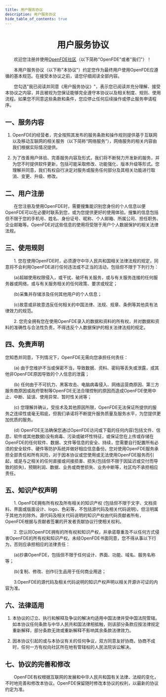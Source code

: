 ```yaml
---
title: 用户服务协议
description: 用户服务协议
hide_table_of_contents: true
---
```


# <center>用户服务协议</center>

&emsp;&emsp;欢迎您注册并使用[OpenFDE社区](https://openfde.com/en)（以下简称"OpenFDE"或者"我们"）！

&emsp;&emsp;本用户服务协议（以下称"本协议"）约定您作为最终用户使用OpenFDE应遵循的基本规范。在接受本协议之前，请您仔细阅读全部内容。

&emsp;&emsp;您勾选"我已阅读并同意《用户服务协议》"，表示您已阅读并充分理解、接受本协议之内容，并且被视为您保证能够完全遵守本协议以及相关制度、规则、使用流程。如果您不同意这些条款和条件，您应停止任何后续操作或停止服务申请程序。

## 一、服务内容

1. OpenFDE的经营者，完全按照其发布的服务条款和操作规则提供基于互联网以及移动互联网的相关服务（以下简称“网络服务”），网络服务的相关内容由我们根据实际情况提供。
   
2. 为了改善用户体验、完善服务内容及形式，我们将不断努力开发新的服务，并为您不时提供软件更新，包括可能采取修改、功能强化、版本升级等形式。您理解并同意，我们有权自行决定对服务或服务任何部分及其相关功能进行取消、变更、升级、修改。

## 二、用户注册

&emsp;&emsp;在您注册及使用OpenFDE时，需要搜集能识别您身份的个人信息以便OpenFDE可以在必要时联系到您，或为您提供更好的使用体验。搜集的信息包括但不限于您的手机号、姓名、身份证号、昵称、个人邮箱、所属公司、担任职务、企业邮箱等。OpenFDE对这些信息的使用将受限于用户个人数据保护的相关法律法规。

## 三、使用规则

&emsp;&emsp;1. 您在使用OpenFDE时，必须遵守中华人民共和国相关法律法规的规定，同意将不会利用OpenFDE进行任何违法或不正当的活动，包括但不限于下列行为：

&emsp;&emsp;(a)超越使用权限侵入，或干扰、破坏有关服务，或与有关服务连接的任何服务器或网络，或与有关服务相关的任何政策、要求或规定；

&emsp;&emsp;(b)采集并存储涉及任何其他用户的个人信息；

&emsp;&emsp;(c)故意或非故意违反任何相关的中国法律、法规、规章、条例等其他具有法律效力的规范。

&emsp;&emsp;2. 您完全拥有您在使用OpenFDE录入的数据和资料的所有权，并对数据和资料的准确性与合法性负责，不得违反个人数据保护的相关法律法规的规定。

## 四、免责声明

您知悉并同意，下列情况下，OpenFDE无需向您承担任何责任：

&emsp;&emsp;(a) 由于您维护不当或保密不当，导致数据、资料、密码等丢失或泄露，或其他非OpenFDE原因导致的个人信息的泄露；

&emsp;&emsp;(b) 任何由于不可抗力、黑客攻击、电脑病毒侵入、网络运营商原因、第三方服务商原因或政府管制等OpenFDE无法合理控制的原因而造成OpenFDE使用中止、中断、延误、使用异常、暂时性关闭等；

&emsp;&emsp;(c) 您理解并确认，受技术及其他原因所限，OpenFDE无法保证所提供的服务之连续性或毫无瑕疵，但我们承诺将不断提升服务质量及服务水平，为您提供更加优质的服务。

&emsp;&emsp;(d) OpenFDE无法确保您通过OpenFDE访问或下载的任何内容(包括文件、信息、软件或其他数据)没有病毒、污染或破坏性特征，或保证您在上传或存储在OpenFDE的任何软件、数据、文件等信息的安全、持续，您需要自行配置所有必须的安全软件、硬件等防护系统并做好相应信息备份。您对使用OpenFDE服务承担全部责任和所有风险，对于因本协议或您使用或无法使用OpenFDE服务而引起，或是与之相关的任何直接或间接损害、损失(包括但不限于因延迟或交付而导致的损失)，预期利润、数据、业务或商誉损失、业务中断等，社区均不承担相应责任。

## 五、知识产权声明

&emsp;&emsp;1. OpenFDE拥有所有权及所有相关的知识产权 (包括但不限于文字、文档资料、界面或版面设计、logo、色彩等，不包括源代码及相关代码说明)，但注明属于其他方的除外。源代码及相关代码说明的知识产权由代码贡献者所有，OpenFDE根据与贡献者签署的开发者贡献协议行使相关权利。
   
&emsp;&emsp;2. 您认同OpenFDE拥有的所有权和知识产权，并承诺尊重及不以任何方式侵害OpenFDE的所有权和知识产权。未经OpenFDE书面同意，您不得从事以下行为，否则应承担相应的法律责任：

&emsp;&emsp;(a)抄袭OpenFDE，包括但不限于任何设计、界面、功能、域名、服务名称等；

&emsp;&emsp;(b)复制、修改、创作衍生品用于任何商业用途；

&emsp;&emsp;3.OpenFDE的源代码及相关代码说明的知识产权声明以相关开源许可证的内容为准。

## 六、法律适用

1. 本协议的订立、执行和解释及争议的解决均适用中国法律并受中国法院管辖。如本协议任何条款与中华人民共和国法律相抵触，则该部分条款应按法律规定重新解释，部分条款无效或重新解释不影响其余条款法律效力。

2. 因本协议引起的或与本协议有关的任何争议，双方同意友好协商，协商不成时，任何一方有权向社区所在地有管辖权的人民法院诉讼解决。

## 七、协议的完善和修改

&emsp;&emsp;OpenFDE有权根据互联网的发展和中华人民共和国有关法律、法规的变化，不时地完善和修改本协议。OpenFDE保留随时修改本协议的权利，以最新的协议约定为准。